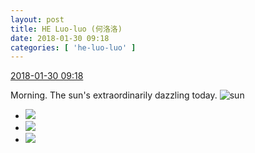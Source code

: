 ```yaml
---
layout: post
title: HE Luo-luo (何洛洛)
date: 2018-01-30 09:18
categories: [ 'he-luo-luo' ]
---
```


<div class="weibo-info">
  <a href="https://weibo.com/6117570574/G0Ljkhu6c">2018-01-30 09:18</a>
</div>

Morning. The sun's extraordinarily dazzling today. ![sun](https://img.t.sinajs.cn/t4/appstyle/expression/ext/normal/e5/sun.gif)

<!-- more -->

<ul class="weibo-pic-list-1">
  <li class="weibo-pic">
    <a href="//wx4.sinaimg.cn/mw690/006G0Hz8ly1fnyda3tv4ej32bu2bv7wh.jpg"><img src="//wx4.sinaimg.cn/thumb150/006G0Hz8ly1fnyda3tv4ej32bu2bv7wh.jpg"/></a>
  </li>
  <li class="weibo-pic">
    <a href="//wx2.sinaimg.cn/mw690/006G0Hz8ly1fnyda69pz0j32bu2bwb29.jpg"><img src="//wx2.sinaimg.cn/thumb150/006G0Hz8ly1fnyda69pz0j32bu2bwb29.jpg"/></a>
  </li>
  <li class="weibo-pic">
    <a href="//wx3.sinaimg.cn/mw690/006G0Hz8ly1fnyda8o5ruj32bu2bv4qp.jpg"><img src="//wx3.sinaimg.cn/thumb150/006G0Hz8ly1fnyda8o5ruj32bu2bv4qp.jpg"/></a>
  </li>
</ul>
